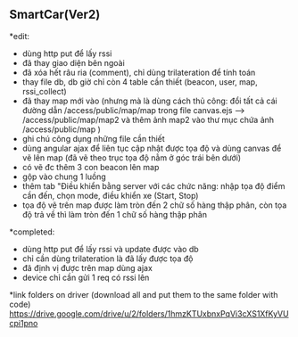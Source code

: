 SmartCar(Ver2)
-----

*edit: 
- dùng http put để lấy rssi
- đã thay giao diện bên ngoài
- đã xóa hết râu ria (comment), chỉ dùng trilateration để tính toán
- thay file db, db giờ chỉ còn 4 table cần thiết (beacon, user, map, rssi_collect)
- đã thay map mới vào (nhưng mà là dùng cách thủ công: đổi tất cả cái đường dẫn /access/public/map/map trong file canvas.ejs --> /access/public/map/map2 và thêm ảnh map2 vào thư mục chứa ảnh /access/public/map )
- ghi chú công dụng những file cần thiết
- dùng angular ajax để liên tục cập nhật được tọa độ và dùng canvas để vẽ lên map (đã vẽ theo trục tọa độ nằm ở góc trái bên dưới)
- có vẽ đc thêm 3 con beacon lên map
- gộp vào chung 1 luồng
- thêm tab "Điều khiển bằng server với các chức năng: nhập tọa độ điểm cần đến, chọn mode, điều khiển xe (Start, Stop)
- tọa độ vẽ trên map được làm tròn đến 2 chữ số hàng thập phân, còn tọa độ trả về thì làm tròn đến 1 chữ số hàng thập phân

*completed:
- dùng http put để lấy rssi và update được vào db 
- chỉ cần dùng trilateration là đã lấy được tọa độ
- đã định vị được trên map dùng ajax
- device chỉ cần gửi 1 req có rssi lên


*link folders on driver (download all and put them to the same folder with code)
https://drive.google.com/drive/u/2/folders/1hmzKTUxbnxPqVi3cXS1XfKyVUcpi1pno



